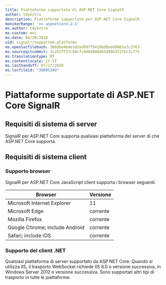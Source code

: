 ```yaml
---
title: Piattaforme supportate di ASP.NET Core SignalR
author: tdykstra
description: Piattaforme supportate per ASP.NET Core SignalR
monikerRange: '>= aspnetcore-2.1'
ms.author: tdykstra
ms.custom: mvc
ms.date: 04/20/2018
uid: signalr/supported-platforms
ms.openlocfilehash: 360dbe4b4e1d2ed99779410bdbee69662e7c3763
ms.sourcegitcommit: 3ca527f27c88cfc9d04688db5499e372fbc2c775
ms.translationtype: MT
ms.contentlocale: it-IT
ms.lasthandoff: 07/17/2018
ms.locfileid: "39095349"
---
```

# <a name="aspnet-core-signalr-supported-platforms"></a>Piattaforme supportate di ASP.NET Core SignalR

## <a name="server-system-requirements"></a>Requisiti di sistema di server

SignalR per ASP.NET Core supporta qualsiasi piattaforma del server di che ASP.NET Core supporta.

## <a name="client-system-requirements"></a>Requisiti di sistema client

### <a name="browser-support"></a>Supporto browser

SignalR per ASP.NET Core JavaScript client supporta i browser seguenti:

| Browser | Versione |
| ------- | ------- |
| Microsoft Internet Explorer | 11 |
| Microsoft Edge | corrente |
| Mozilla Firefox | corrente |
| Google Chrome; include Android | corrente |
| Safari; include iOS | corrente |
 
### <a name="net-client-support"></a>Supporto del client .NET

Qualsiasi piattaforma di server supportato da ASP.NET Core. Quando si utilizza IIS, il trasporto WebSocket richiede IIS 8.0 o versione successiva, in Windows Server 2012 o versione successiva. Sono supportati altri tipi di trasporto in tutte le piattaforme.

